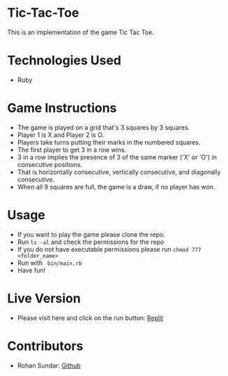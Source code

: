 # Tic-Tac-Toe

This is an implementation of the game Tic Tac Toe.

# Technologies Used
- Ruby

# Game Instructions
- The game is played on a grid that's 3 squares by 3 squares.
- Player 1 is X and Player 2 is O.
- Players take turns putting their marks in the numbered squares.
- The first player to get 3 in a row wins.
- 3 in a row implies the presence of 3 of the same marker ('X' or 'O') in consecutive positions.
- That is horizontally consecutive, vertically consecutive, and diagonally consecutive.
- When all 9 squares are full, the game is a draw, if no player has won.


# Usage
- If you want to play the game please clone the repo.
- Run ```ls -al``` and check the permissions for the repo
- If you do not have executable permissions please run ```chmod 777 <folder_name>```
- Run with ``` bin/main.rb```
- Have fun!

# Live Version
- Please visit here and click on the run button: [Replit](https://repl.it/@rohansundar/tic-tac-toe)

# Contributors
- Rohan Sundar: [Github](https://www.github.com/rsundar)

